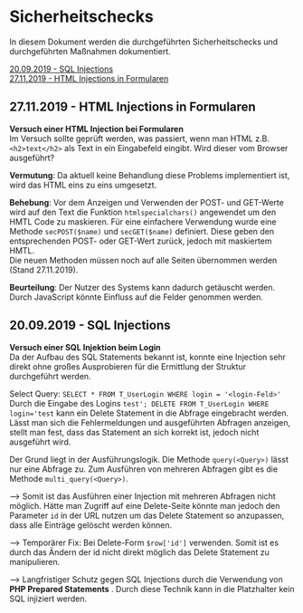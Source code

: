 # Sicherheitschecks
In diesem Dokument werden die durchgeführten Sicherheitschecks und durchgeführten Maßnahmen dokumentiert.

[20.09.2019 - SQL Injections](#20092019---sql-injections)  
[27.11.2019 - HTML Injections in Formularen](#27112019---html-injections-in-formularen)

## 27.11.2019 - HTML Injections in Formularen
**Versuch einer HTML Injection bei Formularen**  
Im Versuch sollte geprüft werden, was passiert, wenn man HTML z.B. `<h2>text</h2>` als Text in ein Eingabefeld eingibt. Wird dieser vom Browser ausgeführt?

**Vermutung**: Da aktuell keine Behandlung diese Problems implementiert ist, wird das HTML eins zu eins umgesetzt.

**Behebung**: Vor dem Anzeigen und Verwenden der POST- und GET-Werte wird auf den Text die Funktion `htmlspecialchars()` angewendet um den HMTL Code zu maskieren. Für eine einfachere Verwendung wurde eine Methode `secPOST($name)` und `secGET($name)` definiert. Diese geben den entsprechenden POST- oder GET-Wert zurück, jedoch mit maskiertem HMTL.  
Die neuen Methoden müssen noch auf alle Seiten übernommen werden (Stand 27.11.2019).

**Beurteilung**: Der Nutzer des Systems kann dadurch getäuscht werden. Durch JavaScript könnte Einfluss auf die Felder genommen werden.

## 20.09.2019 - SQL Injections
**Versuch einer SQL Injektion beim Login**  
Da der Aufbau des SQL Statements bekannt ist, konnte eine Injection sehr direkt ohne großes Ausprobieren für die Ermittlung der Struktur durchgeführt werden.

Select Query: `SELECT * FROM T_UserLogin WHERE login = '<login-Feld>'`  
Durch die Eingabe des Logins `test'; DELETE FROM T_UserLogin WHERE login='test` kann ein Delete Statement in die Abfrage eingebracht werden. Lässt man sich die Fehlermeldungen und ausgeführten Abfragen anzeigen, stellt man fest, dass das Statement an sich korrekt ist, jedoch nicht ausgeführt wird.

Der Grund liegt in der Ausführungslogik. Die Methode `query(<Query>)` lässt nur eine Abfrage zu. Zum Ausführen von mehreren Abfragen gibt es die Methode `multi_query(<Query>)`.

—> Somit ist das Ausführen einer Injection mit mehreren Abfragen nicht möglich. Hätte man Zugriff auf eine Delete-Seite könnte man jedoch den Parameter `id` in der URL nutzen um das Delete Statement so anzupassen, dass alle Einträge gelöscht werden können.

—> Temporärer Fix: Bei Delete-Form `$row['id']` verwenden. Somit ist es durch das Ändern der id nicht direkt möglich das Delete Statement zu manipulieren.

—> Langfristiger Schutz gegen SQL Injections durch die Verwendung von **PHP Prepared Statements** . Durch diese Technik kann in die Platzhalter kein SQL injiziert werden.